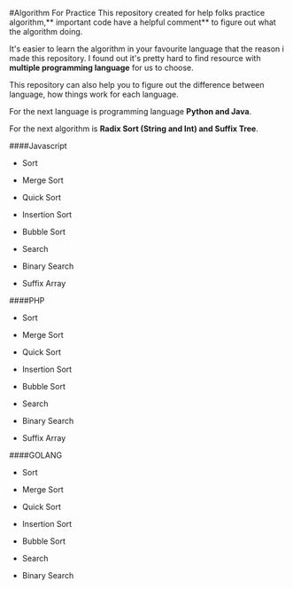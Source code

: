 #Algorithm For Practice
This repository created for help folks practice algorithm,** important code have a helpful comment** to figure out what the algorithm doing. 

It's easier to learn the algorithm in your favourite language that the reason i made this repository. I found out it's pretty hard to find resource with **multiple programming language** for us to choose.

This repository can also help you to figure out the difference between language, how things work for each language.

For the next language is programming language **Python and Java**.

For the next algorithm is **Radix Sort (String and Int) and Suffix Tree**.


####Javascript
- Sort
 - Merge Sort
 - Quick Sort
 - Insertion Sort
 - Bubble Sort

- Search
 - Binary Search
 - Suffix Array


####PHP
- Sort
 - Merge Sort
 - Quick Sort
 - Insertion Sort
 - Bubble Sort

- Search
 - Binary Search
 - Suffix Array


####GOLANG
- Sort
 - Merge Sort
 - Quick Sort
 - Insertion Sort
 - Bubble Sort

- Search
 - Binary Search

